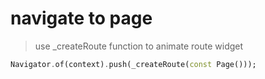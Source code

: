 # navigate to page

> use _createRoute function to animate route widget

```dart
Navigator.of(context).push(_createRoute(const Page()));
```
